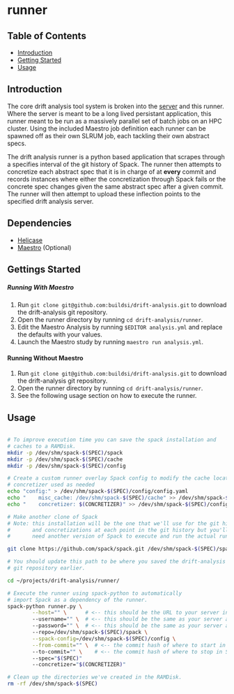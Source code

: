 # runner
## Table of Contents
- [Introduction](#introduction)
- [Getting Started](#getting-started)
- [Usage](#usage)

## Introduction
The core drift analysis tool system is broken into the [server](https://github.com/buildsi/drift-analysis/tree/main/server) and this runner. Where the server is meant to be a long lived persistant application, this runner meant to be run as a massively parallel set of batch jobs on an HPC cluster. Using the included Maestro job definition each runner can be spawned off as their own SLRUM job, each tackling their own abstract specs.

The drift analysis runner is a python based application that scrapes through a specifies interval of the git history of Spack. The runner then attempts to concretize each abstract spec that it is in charge of at **every** commit and records instances where either the concretization through Spack fails or the concrete spec changes given the same abstract spec after a given commit. The runner will then attempt to upload these inflection points to the specified drift analysis server.

## Dependencies
- [Helicase](https://github.com/buildsi/helicase)
- [Maestro](https://github.com/llnl/maestrowf) (Optional)

## Gettings Started
##### Running With Maestro
1. Run `git clone git@github.com:buildsi/drift-analysis.git` to download the drift-analysis git repository.
2. Open the runner directory by running `cd drift-analysis/runner`.
3. Edit the Maestro Analysis by running `$EDITOR analysis.yml` and replace the defaults with your values.
4. Launch the Maestro study by running `maestro run analysis.yml`.

#### Running Without Maestro
1. Run `git clone git@github.com:buildsi/drift-analysis.git` to download the drift-analysis git repository.
2. Open the runner directory by running `cd drift-analysis/runner`.
3. See the following usage section on how to execute the runner.



## Usage
```bash

# To improve execution time you can save the spack installation and
# caches to a RAMDisk.
mkdir -p /dev/shm/spack-$(SPEC)/spack
mkdir -p /dev/shm/spack-$(SPEC)/cache
mkdir -p /dev/shm/spack-$(SPEC)/config

# Create a custom runner overlay Spack config to modify the cache location and
# concretizer used as needed
echo "config:" > /dev/shm/spack-$(SPEC)/config/config.yaml
echo "    misc_cache: /dev/shm/spack-$(SPEC)/cache" >> /dev/shm/spack-$(SPEC)/config/config.yaml
echo "    concretizer: $(CONCRETIZER)" >> /dev/shm/spack-$(SPEC)/config/config.yaml

# Make another clone of Spack
# Note: this installation will be the one that we'll use for the git history
#       and concretizations at each point in the git history but you'll
#       need another version of Spack to execute and run the actual runner.

git clone https://github.com/spack/spack.git /dev/shm/spack-$(SPEC)/spack

# You should update this path to be where you saved the drift-analysis
# git repository earlier.

cd ~/projects/drift-analysis/runner/

# Execute the runner using spack-python to automatically
# import Spack as a dependency of the runner.
spack-python runner.py \
        --host="" \      # <-- this should be the URL to your server instance
        --username="" \  # <-- this should be the same as your server api username
        --password="" \  # <-- this should be the same as your server api password
        --repo=/dev/shm/spack-$(SPEC)/spack \
        --spack-config=/dev/shm/spack-$(SPEC)/config \
        --from-commit="" \  # <-- the commit hash of where to start in Spack's git history
        --to-commit="" \    # <-- the commit hash of where to stop in Spack's git history
        --spec="$(SPEC)"
        --concretizer="$(CONCRETIZER)"

# Clean up the directories we've created in the RAMDisk.
rm -rf /dev/shm/spack-$(SPEC)
```
